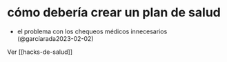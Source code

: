 # cómo debería crear un plan de salud

- el problema con los chequeos médicos innecesarios (@garcíarada2023-02-02)

Ver [[hacks-de-salud]]
